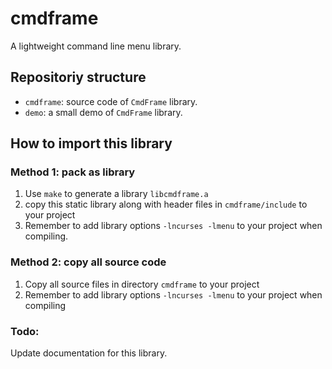 # cmdframe
A lightweight command line menu library.

## Repositoriy structure
+ `cmdframe`: source code of `CmdFrame` library.
+ `demo`: a small demo of `CmdFrame` library.

## How to import this library
### Method 1: pack as library
1. Use `make` to generate a library `libcmdframe.a`
2. copy this static library along with header files in `cmdframe/include` to your project
3. Remember to add library options `-lncurses -lmenu` to your project when compiling.

### Method 2: copy all source code
1. Copy all source files in directory `cmdframe` to your project
2. Remember to add library options `-lncurses -lmenu` to your project when compiling

### Todo:
Update documentation for this library.